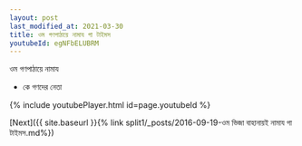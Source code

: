 ```yaml
---
layout: post
last_modified_at: 2021-03-30
title: ওম গণপাঠায়ে নামায গা টাইমস
youtubeId: egNFbELUBRM
---
```

 
 
 ওম গণপাঠায়ে নামায  
 
 -  কে গণদের নেতা 
 
  
 
  
 
 
 
 
 
 


{% include youtubePlayer.html id=page.youtubeId %}
 
[Next]({{ site.baseurl }}{% link  split1/_posts/2016-09-19-ওম ভিজা বাহানায়ই নামায গা টাইমস.md%})
 
